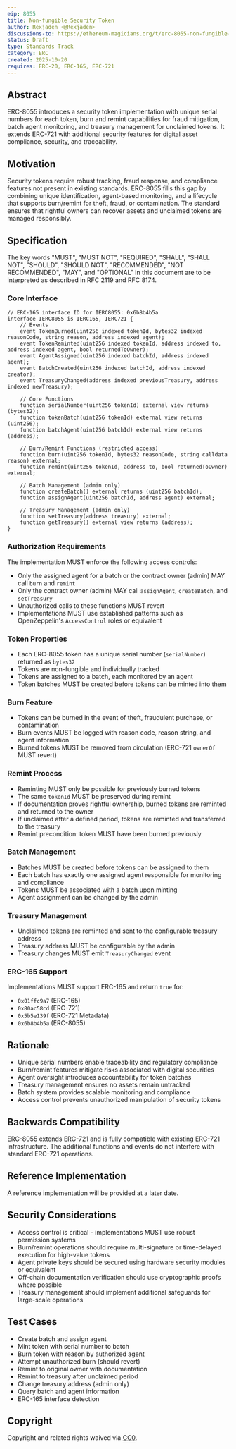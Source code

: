```yaml
---
eip: 8055
title: Non-fungible Security Token
author: Rexjaden <@Rexjaden>
discussions-to: https://ethereum-magicians.org/t/erc-8055-non-fungible-security-token/00000
status: Draft
type: Standards Track
category: ERC
created: 2025-10-20
requires: ERC-20, ERC-165, ERC-721
---
```


## Abstract

ERC-8055 introduces a security token implementation with unique serial numbers for each token, burn and remint capabilities for fraud mitigation, batch agent monitoring, and treasury management for unclaimed tokens. It extends ERC-721 with additional security features for digital asset compliance, security, and traceability.

## Motivation

Security tokens require robust tracking, fraud response, and compliance features not present in existing standards. ERC-8055 fills this gap by combining unique identification, agent-based monitoring, and a lifecycle that supports burn/remint for theft, fraud, or contamination. The standard ensures that rightful owners can recover assets and unclaimed tokens are managed responsibly.

## Specification

The key words "MUST", "MUST NOT", "REQUIRED", "SHALL", "SHALL NOT", "SHOULD", "SHOULD NOT", "RECOMMENDED", "NOT RECOMMENDED", "MAY", and "OPTIONAL" in this document are to be interpreted as described in RFC 2119 and RFC 8174.

### Core Interface

```solidity
// ERC-165 interface ID for IERC8055: 0x6b8b4b5a
interface IERC8055 is IERC165, IERC721 {
    // Events
    event TokenBurned(uint256 indexed tokenId, bytes32 indexed reasonCode, string reason, address indexed agent);
    event TokenReminted(uint256 indexed tokenId, address indexed to, address indexed agent, bool returnedToOwner);
    event AgentAssigned(uint256 indexed batchId, address indexed agent);
    event BatchCreated(uint256 indexed batchId, address indexed creator);
    event TreasuryChanged(address indexed previousTreasury, address indexed newTreasury);

    // Core Functions
    function serialNumber(uint256 tokenId) external view returns (bytes32);
    function tokenBatch(uint256 tokenId) external view returns (uint256);
    function batchAgent(uint256 batchId) external view returns (address);
    
    // Burn/Remint Functions (restricted access)
    function burn(uint256 tokenId, bytes32 reasonCode, string calldata reason) external;
    function remint(uint256 tokenId, address to, bool returnedToOwner) external;
    
    // Batch Management (admin only)
    function createBatch() external returns (uint256 batchId);
    function assignAgent(uint256 batchId, address agent) external;
    
    // Treasury Management (admin only)
    function setTreasury(address treasury) external;
    function getTreasury() external view returns (address);
}
```

### Authorization Requirements

The implementation MUST enforce the following access controls:

- Only the assigned agent for a batch or the contract owner (admin) MAY call `burn` and `remint`
- Only the contract owner (admin) MAY call `assignAgent`, `createBatch`, and `setTreasury`
- Unauthorized calls to these functions MUST revert
- Implementations MUST use established patterns such as OpenZeppelin's `AccessControl` roles or equivalent

### Token Properties

- Each ERC-8055 token has a unique serial number (`serialNumber`) returned as `bytes32`
- Tokens are non-fungible and individually tracked
- Tokens are assigned to a batch, each monitored by an agent
- Token batches MUST be created before tokens can be minted into them

### Burn Feature

- Tokens can be burned in the event of theft, fraudulent purchase, or contamination
- Burn events MUST be logged with reason code, reason string, and agent information
- Burned tokens MUST be removed from circulation (ERC-721 `ownerOf` MUST revert)

### Remint Process

- Reminting MUST only be possible for previously burned tokens
- The same `tokenId` MUST be preserved during remint
- If documentation proves rightful ownership, burned tokens are reminted and returned to the owner
- If unclaimed after a defined period, tokens are reminted and transferred to the treasury
- Remint precondition: token MUST have been burned previously

### Batch Management

- Batches MUST be created before tokens can be assigned to them
- Each batch has exactly one assigned agent responsible for monitoring and compliance
- Tokens MUST be associated with a batch upon minting
- Agent assignment can be changed by the admin

### Treasury Management

- Unclaimed tokens are reminted and sent to the configurable treasury address
- Treasury address MUST be configurable by the admin
- Treasury changes MUST emit `TreasuryChanged` event

### ERC-165 Support

Implementations MUST support ERC-165 and return `true` for:
- `0x01ffc9a7` (ERC-165)
- `0x80ac58cd` (ERC-721)
- `0x5b5e139f` (ERC-721 Metadata)
- `0x6b8b4b5a` (ERC-8055)

## Rationale

- Unique serial numbers enable traceability and regulatory compliance
- Burn/remint features mitigate risks associated with digital securities
- Agent oversight introduces accountability for token batches
- Treasury management ensures no assets remain untracked
- Batch system provides scalable monitoring and compliance
- Access control prevents unauthorized manipulation of security tokens

## Backwards Compatibility

ERC-8055 extends ERC-721 and is fully compatible with existing ERC-721 infrastructure. The additional functions and events do not interfere with standard ERC-721 operations.

## Reference Implementation

A reference implementation will be provided at a later date.

## Security Considerations

- Access control is critical - implementations MUST use robust permission systems
- Burn/remint operations should require multi-signature or time-delayed execution for high-value tokens
- Agent private keys should be secured using hardware security modules or equivalent
- Off-chain documentation verification should use cryptographic proofs where possible
- Treasury management should implement additional safeguards for large-scale operations

## Test Cases

- Create batch and assign agent
- Mint token with serial number to batch
- Burn token with reason by authorized agent
- Attempt unauthorized burn (should revert)
- Remint to original owner with documentation
- Remint to treasury after unclaimed period
- Change treasury address (admin only)
- Query batch and agent information
- ERC-165 interface detection

## Copyright

Copyright and related rights waived via [CC0](https://creativecommons.org/publicdomain/zero/1.0/).